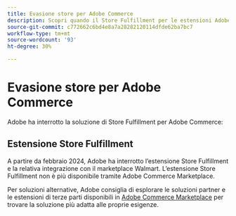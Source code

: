```yaml
---
title: Evasione store per Adobe Commerce
description: Scopri quando il Store Fulfillment per le estensioni Adobe Commerce ha raggiunto la fine del ciclo di vita.
source-git-commit: c772662c6bd4e8a7a28282120114dfde62ba7bc7
workflow-type: tm+mt
source-wordcount: '93'
ht-degree: 30%

---
```



# Evasione store per Adobe Commerce

Adobe ha interrotto la soluzione di Store Fulfillment per Adobe Commerce:

## Estensione Store Fulfillment

A partire da febbraio 2024, Adobe ha interrotto l’estensione Store Fulfillment e la relativa integrazione con il marketplace Walmart. L’estensione Store Fulfillment non è più disponibile tramite Adobe Commerce Marketplace.

Per soluzioni alternative, Adobe consiglia di esplorare le soluzioni partner e le estensioni di terze parti disponibili in [Adobe Commerce Marketplace](https://commercemarketplace.adobe.com/) per trovare la soluzione più adatta alle proprie esigenze.


